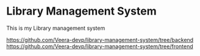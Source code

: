 
# Library Management System

This is my Library management system

https://github.com/Veera-devp/library-management-system/tree/backend
https://github.com/Veera-devp/library-management-system/tree/frontend

